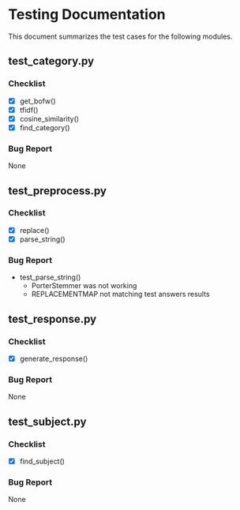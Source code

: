 # Testing Documentation
This document summarizes the test cases for the following modules.
## test_category.py
### Checklist
- [x] get_bofw()
- [x] tfidf()
- [x] cosine_similarity()
- [x] find_category()
### Bug Report
None
## test_preprocess.py
### Checklist
- [x] replace()
- [x] parse_string()
### Bug Report
- test_parse_string()
  - PorterStemmer was not working
  - REPLACEMENTMAP not matching test answers results
## test_response.py
### Checklist
- [x] generate_response()
### Bug Report
None
## test_subject.py
### Checklist
- [x] find_subject()
### Bug Report
None